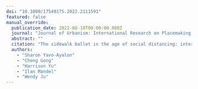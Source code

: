 ```yaml
---
doi: "10.1080/17549175.2022.2111591"
featured: false
manual_override:
  publication_date: 2022-08-18T00:00:00.000Z
  journal: "Journal of Urbanism: International Research on Placemaking and Urban Sustainability"
  abstract: ""
  citation: "The sidewalk ballet in the age of social distancing: interactive geospatial mapping to study NYC’s pandemic urbanism (2022)"
  authors:
    - "Sharon Yavo-Ayalon"
    - "Cheng Gong"
    - "Harrison Yu"
    - "Ilan Mandel"
    - "Wendy Ju"
---
```


<!-- You can add additional content about this publication here if needed -->
